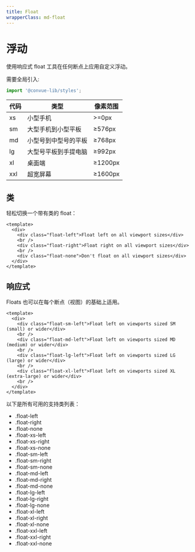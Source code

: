 ```yaml
---
title: Float
wrapperClass: md-float
---
```


# 浮动

使用响应式 float 工具在任何断点上应用自定义浮动。

需要全局引入:

```js
import '@convue-lib/styles';
```

| 代码 | 类型                 | 像素范围 |
| ---- | -------------------- | -------- |
| xs   | 小型手机             | >=0px    |
| sm   | 大型手机到小型平板   | ≥576px   |
| md   | 小型号到中型号的平板 | ≥768px   |
| lg   | 大型号平板到手提电脑 | ≥992px   |
| xl   | 桌面端               | ≥1200px  |
| xxl  | 超宽屏幕             | ≥1600px  |

## 类

轻松切换一个带有类的 float：

```vue demo
<template>
  <div>
    <div class="float-left">Float left on all viewport sizes</div>
    <br />
    <div class="float-right">Float right on all viewport sizes</div>
    <br />
    <div class="float-none">Don't float on all viewport sizes</div>
  </div>
</template>
```

## 响应式

Floats 也可以在每个断点（视图）的基础上适用。

```vue demo
<template>
  <div>
    <div class="float-sm-left">Float left on viewports sized SM (small) or wider</div>
    <br />
    <div class="float-md-left">Float left on viewports sized MD (medium) or wider</div>
    <br />
    <div class="float-lg-left">Float left on viewports sized LG (large) or wider</div>
    <br />
    <div class="float-xl-left">Float left on viewports sized XL (extra-large) or wider</div>
    <br />
  </div>
</template>
```

以下是所有可用的支持类列表：

- .float-left
- .float-right
- .float-none
- .float-xs-left
- .float-xs-right
- .float-xs-none
- .float-sm-left
- .float-sm-right
- .float-sm-none
- .float-md-left
- .float-md-right
- .float-md-none
- .float-lg-left
- .float-lg-right
- .float-lg-none
- .float-xl-left
- .float-xl-right
- .float-xl-none
- .float-xxl-left
- .float-xxl-right
- .float-xxl-none
